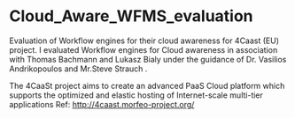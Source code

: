 Cloud_Aware_WFMS_evaluation
===========================

Evaluation of Workflow engines for their cloud awareness for 4Caast (EU) project.
I evaluated Workflow engines for Cloud awareness in association with Thomas Bachmann and Lukasz Bialy under the guidance of 
Dr. Vasilios Andrikopoulos and Mr.Steve Strauch .

The 4CaaSt project aims to create an advanced PaaS Cloud platform which supports the optimized and elastic hosting of Internet-scale multi-tier  applications
Ref: http://4caast.morfeo-project.org/
